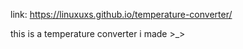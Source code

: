 link:      https://linuxuxs.github.io/temperature-converter/

this is a temperature converter i made  >_>

